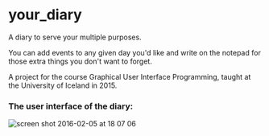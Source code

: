 # your_diary

A diary to serve your multiple purposes. 

You can add events to any given day you'd like and write on the notepad for those extra things you don't want to forget.  

A project for the course Graphical User Interface Programming, taught at the University of Iceland in 2015. 

### The user interface of the diary:

![screen shot 2016-02-05 at 18 07 06](https://cloud.githubusercontent.com/assets/11439918/12854873/0c821966-cc34-11e5-95e2-733ff770b49b.png)
